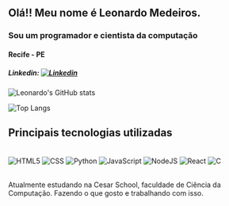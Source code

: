 ## Olá!! Meu nome é Leonardo Medeiros.
### Sou um programador e cientista da computação
#### Recife - PE

 ##### Linkedin: [![Linkedin](https://img.shields.io/badge/LinkedIn-0077B5?style=for-the-badge&logo=linkedin&logoColor=white)](https://www.linkedin.com/in/leonardo-medeiros-de-freitas-b46899235/)

 ![Leonardo's GitHub stats](https://github-readme-stats.vercel.app/api?username=LeoMedeirosss&show_icons=true&theme=dracula)

![Top Langs](https://github-readme-stats.vercel.app/api/top-langs/?username=LeoMedeirosss&hide_progress=true&theme=dracula&layout=donut-vertical)

## Principais tecnologias utilizadas

<div style="display: inline block"> <br/>
    <img align="center" alt="HTML5" src="https://img.shields.io/badge/HTML5-E34F26?style=for-the-badge&logo=html5&logoColor=white" />
        <img align="center" alt="CSS" src="https://img.shields.io/badge/CSS3-1572B6?style=for-the-badge&logo=css3&logoColor=white" />
            <img align="center" alt="Python" src="https://img.shields.io/badge/Python-14354C?style=for-the-badge&logo=python&logoColor=white" />
                <img align="center" alt="JavaScript" src="https://img.shields.io/badge/JavaScript-F7DF1E?style=for-the-badge&logo=javascript&logoColor=black" />
                                <img align="center" alt="NodeJS" src="https://img.shields.io/badge/Node.js-43853D?style=for-the-badge&logo=node.js&logoColor=white" />
                                                <img align="center" alt="React" src="https://img.shields.io/badge/React-20232A?style=for-the-badge&logo=react&logoColor=61DAFB" />
                                                <img align="center" alt="C" src="https://img.shields.io/badge/C-00599C?style=for-the-badge&logo=c&logoColor=white" />
                                                
</div>

<br/>

Atualmente estudando na Cesar School, faculdade de Ciência da Computação. Fazendo o que gosto e trabalhando com isso.
